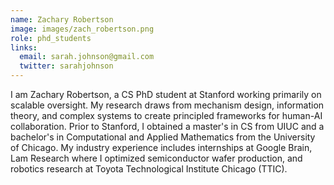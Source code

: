 ```yaml
---
name: Zachary Robertson
image: images/zach_robertson.png
role: phd_students
links:
  email: sarah.johnson@gmail.com
  twitter: sarahjohnson
---
```


I am Zachary Robertson, a CS PhD student at Stanford working primarily on scalable oversight. My research draws from mechanism design, information theory, and complex systems to create principled frameworks for human-AI collaboration. Prior to Stanford, I obtained a master's in CS from UIUC and a bachelor's in Computational and Applied Mathematics from the University of Chicago. My industry experience includes internships at Google Brain, Lam Research where I optimized semiconductor wafer production, and robotics research at Toyota Technological Institute Chicago (TTIC).
